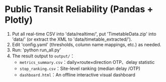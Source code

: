# Public Transit Reliability (Pandas + Plotly)

1. Put all real-time CSV into 'data/realtime/', put 'TimetableData.zip' into 'data/' (or extract the XML to 'data/timetable_extracted/').
2. Edit 'config.yaml' (thresholds, column name mappings, etc.) as needed.
3. Run: 'python run_all.py'
4. The result output to `output/`：
   - `metrics_summary.csv`：daily×route×direction OTP、delay statistic
   - `stop_ranking.csv`：Site-level ranking (median delay /OTP)
   - `dashboard.html`：An offline interactive visual dashboard
